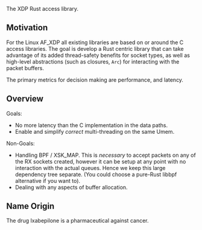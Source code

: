 The XDP Rust access library.

## Motivation

For the Linux AF_XDP all existing libraries are based on or around the C access
libraries. The goal is develop a Rust centric library that can take advantage
of its added thread-safety benefits for socket types, as well as high-level
abstractions (such as closures, `Arc`) for interacting with the packet buffers.

The primary metrics for decision making are performance, and latency.

## Overview

Goals:
- No more latency than the C implementation in the data paths.
- Enable and simplify *correct* multi-threading on the same Umem.

Non-Goals:
- Handling BPF / XSK_MAP. This is _necessary_ to accept packets on any of the
  RX sockets created, however it can be setup at any point with no interaction
  with the actual queues. Hence we keep this large dependency tree separate.
  (You could choose a pure-Rust libbpf alternative if you want to).
- Dealing with any aspects of buffer allocation.

## Name Origin

The drug Ixabepilone is a pharmaceutical against cancer.
